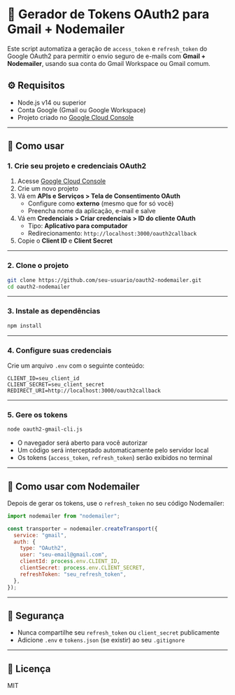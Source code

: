 # 🔐 Gerador de Tokens OAuth2 para Gmail + Nodemailer

Este script automatiza a geração de `access_token` e `refresh_token` do Google OAuth2 para permitir o envio seguro de e-mails com **Gmail + Nodemailer**, usando sua conta do Gmail Workspace ou Gmail comum.

## ⚙️ Requisitos

- Node.js v14 ou superior
- Conta Google (Gmail ou Google Workspace)
- Projeto criado no [Google Cloud Console](https://console.cloud.google.com/)

---

## 🚀 Como usar

### 1. Crie seu projeto e credenciais OAuth2

1. Acesse [Google Cloud Console](https://console.cloud.google.com/)
2. Crie um novo projeto
3. Vá em **APIs e Serviços > Tela de Consentimento OAuth**
   - Configure como **externo** (mesmo que for só você)
   - Preencha nome da aplicação, e-mail e salve
4. Vá em **Credenciais > Criar credenciais > ID do cliente OAuth**
   - Tipo: **Aplicativo para computador**
   - Redirecionamento: `http://localhost:3000/oauth2callback`
5. Copie o **Client ID** e **Client Secret**

---

### 2. Clone o projeto

```bash
git clone https://github.com/seu-usuario/oauth2-nodemailer.git
cd oauth2-nodemailer
```

---

### 3. Instale as dependências

```bash
npm install
```

---

### 4. Configure suas credenciais

Crie um arquivo `.env` com o seguinte conteúdo:

```env
CLIENT_ID=seu_client_id
CLIENT_SECRET=seu_client_secret
REDIRECT_URI=http://localhost:3000/oauth2callback
```

---

### 5. Gere os tokens

```bash
node oauth2-gmail-cli.js
```

- O navegador será aberto para você autorizar
- Um código será interceptado automaticamente pelo servidor local
- Os tokens (`access_token`, `refresh_token`) serão exibidos no terminal

---

## 📨 Como usar com Nodemailer

Depois de gerar os tokens, use o `refresh_token` no seu código Nodemailer:

```js
import nodemailer from "nodemailer";

const transporter = nodemailer.createTransport({
  service: "gmail",
  auth: {
    type: "OAuth2",
    user: "seu-email@gmail.com",
    clientId: process.env.CLIENT_ID,
    clientSecret: process.env.CLIENT_SECRET,
    refreshToken: "seu_refresh_token",
  },
});
```

---

## 🛟 Segurança

- Nunca compartilhe seu `refresh_token` ou `client_secret` publicamente
- Adicione `.env` e `tokens.json` (se existir) ao seu `.gitignore`

---

## 📄 Licença

MIT
